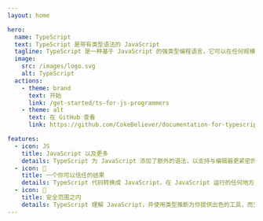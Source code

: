 ```yaml
---
layout: home

hero:
  name: TypeScript
  text: TypeScript 是带有类型语法的 JavaScript
  tagline: TypeScript 是一种基于 JavaScript 的强类型编程语言，它可以在任何规模下为你提供更好的工具。
  image:
    src: /images/logo.svg
    alt: TypeScript
  actions:
    - theme: brand
      text: 开始
      link: /get-started/ts-for-js-programmers
    - theme: alt
      text: 在 GitHub 查看
      link: https://github.com/CokeBeliever/documentation-for-typescript

features:
  - icon: JS
    title: JavaScript 以及更多
    details: TypeScript 为 JavaScript 添加了额外的语法，以支持与编辑器更紧密的集成。在编辑器中尽早捕获错误。
  - icon: 🌈
    title: 一个你可以信任的结果
    details: TypeScript 代码转换成 JavaScript，在 JavaScript 运行的任何地方运行：在浏览器中、在你的 Node.js 或 Deno 应用程序中。
  - icon: 🔐
    title: 安全范围之内
    details: TypeScript 理解 JavaScript，并使用类型推断为你提供出色的工具，而无需额外的代码。
---
```

